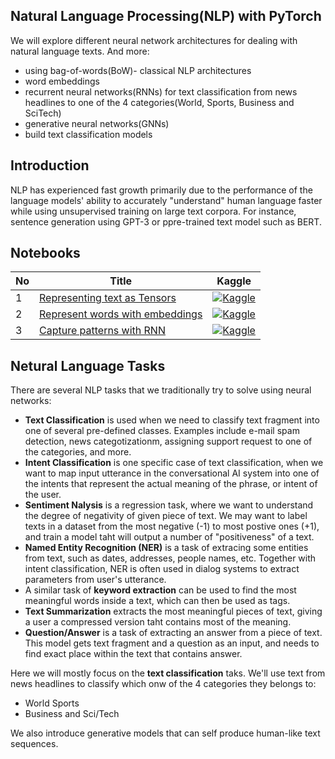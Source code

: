 
## Natural Language Processing(NLP) with PyTorch

We will explore different neural network architectures for dealing with natural language texts. And more:
* using bag-of-words(BoW)- classical NLP architectures
* word embeddings
* recurrent neural networks(RNNs) for text classification from news headlines to one of the 4 categories(World, Sports, Business and SciTech)
* generative neural networks(GNNs)
* build text classification models


## Introduction

NLP has experienced fast growth primarily due to the performance of the language models' ability to accurately "understand" human language faster while using unsupervised training on large text corpora. For instance, sentence generation using GPT-3 or ppre-trained text model such as BERT.

## Notebooks
|No|Title|Kaggle|
|---|---|---|
|1|[Representing text as Tensors](representing_text_as_tensors.ipynb)|[![Kaggle](https://kaggle.com/static/images/open-in-kaggle.svg)](https://www.kaggle.com/aisuko/representing-text-as-tensors)|
|2|[Represent words with embeddings](represent_words_with_embeddings.ipynb)|[![Kaggle](https://kaggle.com/static/images/open-in-kaggle.svg)](https://www.kaggle.com/code/aisuko/represent-word-with-embeddings)|
|3|[Capture patterns with RNN](capture_patterns_with_recurrent_neural_networks.ipynb)|[![Kaggle](https://kaggle.com/static/images/open-in-kaggle.svg)](https://www.kaggle.com/aisuko/)|

## Netural Language Tasks

There are several NLP tasks that we traditionally try to solve using neural networks:

* **Text Classification** is used when we need to classify text fragment into one of several pre-defined classes. Examples include e-mail spam detection, news categotizationm, assigning support request to one of the categories, and more.
* **Intent Classification** is one specific case of text classification, when we want to map input utterance in the conversational AI system into one of the intents that represent the actual meaning of the phrase, or intent of the user.
* **Sentiment Nalysis** is a regression task, where we want to understand the degree of negativity of given piece of text. We may want to label texts in a dataset from the most negative (-1) to most postive ones (+1), and train a model taht will output a number of "positiveness" of a text.
* **Named Entity Recognition (NER)** is a task of extracing some entities from text, such as dates, addresses, people names, etc. Together with intent classification, NER is often used in dialog systems to extract parameters from user's utterance.
* A similar task of **keyword extraction** can be used to find the most meaningful words inside a text, which can then be used as tags.
* **Text Summarization** extracts the most meaningful pieces of text, giving a user a compressed version taht contains most of the meaning.
* **Question/Answer** is a task of extracting an answer from a piece of text. This model gets text fragment and a question as an input, and needs to find exact place within the text that contains answer.

Here we will mostly focus on the **text classification** taks. We'll use text from news headlines to classify which onw of the 4 categories they belongs to:
* World Sports
* Business and Sci/Tech

We also introduce generative models that can self produce human-like text sequences.
